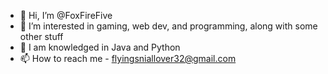 - 👋 Hi, I’m @FoxFireFive
- 👀 I’m interested in gaming, web dev, and programming, along with some other stuff
- 🌱 I am knowledged in Java and Python
- 📫 How to reach me - flyingsniallover32@gmail.com

<!---
FoxFireFive/FoxFireFive is a ✨ special ✨ repository because its `README.md` (this file) appears on your GitHub profile.
You can click the Preview link to take a look at your changes.
--->
